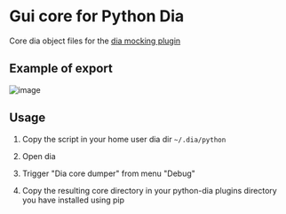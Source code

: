 # Gui core for Python Dia 

Core dia object files for the [dia mocking plugin](https://github.com/sosie-js/python-dia-mock-plugin) 

## Example of export

![image](https://user-images.githubusercontent.com/70700670/147677502-5b918b53-7b36-4e87-86c1-a0e9592d6ef2.png)


## Usage 

1. Copy the script in your home user dia dir `~/.dia/python`

2. Open dia

3. Trigger "Dia core dumper" from menu "Debug"

4. Copy the resulting core directory in your python-dia plugins directory you have installed using pip
